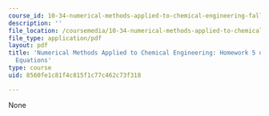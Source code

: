 ```yaml
---
course_id: 10-34-numerical-methods-applied-to-chemical-engineering-fall-2015
description: ''
file_location: /coursemedia/10-34-numerical-methods-applied-to-chemical-engineering-fall-2015/8560fe1c81f4c815f1c77c462c73f318_MIT10_34F15_Homework5_v1.pdf
file_type: application/pdf
layout: pdf
title: 'Numerical Methods Applied to Chemical Engineering: Homework 5 on Differential-Algebraic
  Equations'
type: course
uid: 8560fe1c81f4c815f1c77c462c73f318

---
```

None